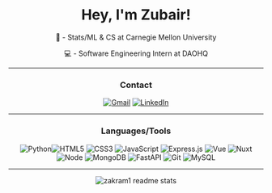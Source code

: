 <div align="center">
<h1><strong>Hey, I'm Zubair!</strong></h1>

🏫 - Stats/ML & CS at Carnegie Mellon University

💻 - Software Engineering Intern at DAOHQ

---

### __Contact__
<a href="mailto:zubairakram1121@gmail.com">![Gmail](https://img.shields.io/badge/Gmail-D14836?style=for-the-badge&logo=gmail&logoColor=white)</a> 
<a href="https://www.linkedin.com/in/zubairakram1">![LinkedIn](https://img.shields.io/badge/LinkedIn-0077B5?style=for-the-badge&logo=linkedin&logoColor=white)</a> 

---

### __Languages/Tools__
![Python](https://img.shields.io/badge/python-%2314354C.svg?style=for-the-badge&logo=python&logoColor=white)![HTML5](https://img.shields.io/badge/HTML5-E34F26?style=for-the-badge&logo=html5&logoColor=white) ![CSS3](https://img.shields.io/badge/CSS3-1572B6?style=for-the-badge&logo=css3&logoColor=white) ![JavaScript](https://img.shields.io/badge/javascript-%23323330.svg?style=for-the-badge&logo=javascript&logoColor=%23F7DF1E) ![Express.js](https://img.shields.io/badge/express.js-%23404d59.svg?style=for-the-badge&logo=express&logoColor=%2361DAFB]) ![Vue](https://img.shields.io/badge/Vue.js-35495E?style=for-the-badge&logo=vuedotjs&logoColor=4FC08D) ![Nuxt](https://img.shields.io/badge/nuxt.js-00C58E?style=for-the-badge&logo=nuxtdotjs&logoColor=white) ![Node](https://img.shields.io/badge/Node.js-339933?style=for-the-badge&logo=nodedotjs&logoColor=white) ![MongoDB](https://img.shields.io/badge/MongoDB-%234ea94b.svg?style=for-the-badge&logo=mongodb&logoColor=white) ![FastAPI](https://img.shields.io/badge/fastapi-109989?style=for-the-badge&logo=FASTAPI&logoColor=white) ![Git](https://img.shields.io/badge/GIT-E44C30?style=for-the-badge&logo=git&logoColor=white) ![MySQL](https://img.shields.io/badge/MySQL-005C84?style=for-the-badge&logo=mysql&logoColor=white)
  
---

![zakram1 readme stats](https://github-readme-stats.vercel.app/api?username=zakram1&show_icons=true&theme=merko&count_private=true&include_all_commits=true)

<div>
